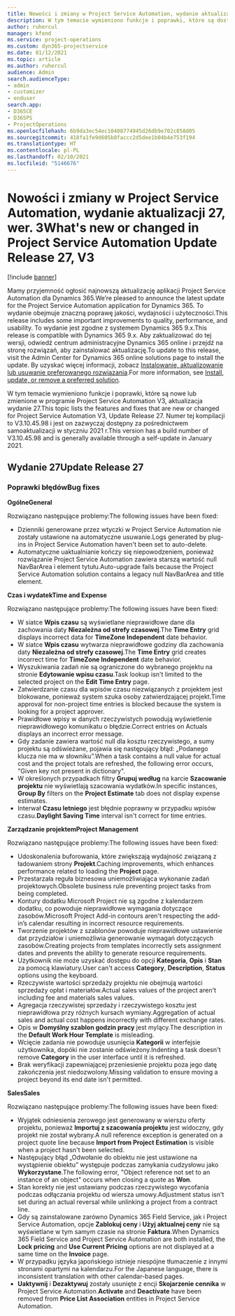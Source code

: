 ```yaml
---
title: Nowości i zmiany w Project Service Automation, wydanie aktualizacji 27, wer. 3
description: W tym temacie wymieniono funkcje i poprawki, które są dostępne w aktualizacji Project Service Automation, wydanie 27, wersja 3.
author: ruhercul
manager: kfend
ms.service: project-operations
ms.custom: dyn365-projectservice
ms.date: 01/12/2021
ms.topic: article
ms.author: ruhercul
audience: Admin
search.audienceType:
- admin
- customizer
- enduser
search.app:
- D365CE
- D365PS
- ProjectOperations
ms.openlocfilehash: 6b9da3ec54ec10408774945d26db9e702c858d05
ms.sourcegitcommit: 418fa1fe9d605b8faccc2d5dee1b04b4e753f194
ms.translationtype: HT
ms.contentlocale: pl-PL
ms.lasthandoff: 02/10/2021
ms.locfileid: "5146676"
---
```

# <a name="whats-new-or-changed-in-project-service-automation-update-release-27-v3"></a><span data-ttu-id="c3782-103">Nowości i zmiany w Project Service Automation, wydanie aktualizacji 27, wer. 3</span><span class="sxs-lookup"><span data-stu-id="c3782-103">What's new or changed in Project Service Automation Update Release 27, V3</span></span>

[!include [banner](../includes/psa-now-project-operations.md)]

<span data-ttu-id="c3782-104">Mamy przyjemność ogłosić najnowszą aktualizację aplikacji Project Service Automation dla Dynamics 365.</span><span class="sxs-lookup"><span data-stu-id="c3782-104">We’re pleased to announce the latest update for the Project Service Automation application for Dynamics 365.</span></span> <span data-ttu-id="c3782-105">To wydanie obejmuje znaczną poprawę jakości, wydajności i użyteczności.</span><span class="sxs-lookup"><span data-stu-id="c3782-105">This release includes some important improvements to quality, performance, and usability.</span></span> <span data-ttu-id="c3782-106">To wydanie jest zgodne z systemem Dynamics 365 9.x.</span><span class="sxs-lookup"><span data-stu-id="c3782-106">This release is compatible with Dynamics 365 9.x.</span></span> <span data-ttu-id="c3782-107">Aby zaktualizować do tej wersji, odwiedź centrum administracyjne Dynamics 365 online i przejdź na stronę rozwiązań, aby zainstalować aktualizację.</span><span class="sxs-lookup"><span data-stu-id="c3782-107">To update to this release, visit the Admin Center for Dynamics 365 online solutions page to install the update.</span></span> <span data-ttu-id="c3782-108">By uzyskać więcej informacji, zobacz [Instalowanie, aktualizowanie lub usuwanie preferowanego rozwiązania](https://docs.microsoft.com/power-platform/admin/install-remove-preferred-solution).</span><span class="sxs-lookup"><span data-stu-id="c3782-108">For more information, see [Install, update, or remove a preferred solution](https://docs.microsoft.com/power-platform/admin/install-remove-preferred-solution).</span></span>

<span data-ttu-id="c3782-109">W tym temacie wymieniono funkcje i poprawki, które są nowe lub zmienione w programie Project Service Automation V3, aktualizacja wydanie 27.</span><span class="sxs-lookup"><span data-stu-id="c3782-109">This topic lists the features and fixes that are new or changed for Project Service Automation V3, Update Release 27.</span></span> <span data-ttu-id="c3782-110">Numer tej kompilacji to V3.10.45.98 i jest on zazwyczaj dostępny za pośrednictwem samoaktualizacji w styczniu 2021 r.</span><span class="sxs-lookup"><span data-stu-id="c3782-110">This version has a build number of V3.10.45.98 and is generally available through a self-update in January 2021.</span></span>

## <a name="update-release-27"></a><span data-ttu-id="c3782-111">Wydanie 27</span><span class="sxs-lookup"><span data-stu-id="c3782-111">Update Release 27</span></span>

### <a name="bug-fixes"></a><span data-ttu-id="c3782-112">Poprawki błędów</span><span class="sxs-lookup"><span data-stu-id="c3782-112">Bug fixes</span></span>

<span data-ttu-id="c3782-113">**Ogólne**</span><span class="sxs-lookup"><span data-stu-id="c3782-113">**General**</span></span>

<span data-ttu-id="c3782-114">Rozwiązano następujące problemy:</span><span class="sxs-lookup"><span data-stu-id="c3782-114">The following issues have been fixed:</span></span>

- <span data-ttu-id="c3782-115">Dzienniki generowane przez wtyczki w Project Service Automation nie zostały ustawione na automatyczne usuwanie.</span><span class="sxs-lookup"><span data-stu-id="c3782-115">Logs generated by plug-ins in Project Service Automation haven't been set to auto-delete.</span></span>
- <span data-ttu-id="c3782-116">Automatyczne uaktualnianie kończy się niepowodzeniem, ponieważ rozwiązanie Project Service Automation zawiera starszą wartość null NavBarArea i element tytułu.</span><span class="sxs-lookup"><span data-stu-id="c3782-116">Auto-upgrade fails because the Project Service Automation solution contains a legacy null NavBarArea and title element.</span></span>

<span data-ttu-id="c3782-117">**Czas i wydatek**</span><span class="sxs-lookup"><span data-stu-id="c3782-117">**Time and Expense**</span></span>

<span data-ttu-id="c3782-118">Rozwiązano następujące problemy:</span><span class="sxs-lookup"><span data-stu-id="c3782-118">The following issues have been fixed:</span></span>

- <span data-ttu-id="c3782-119">W siatce **Wpis czasu** są wyświetlane nieprawidłowe dane dla zachowania daty **Niezależna od strefy czasowej**.</span><span class="sxs-lookup"><span data-stu-id="c3782-119">The **Time Entry** grid displays incorrect data for **TimeZone Independent** date behavior.</span></span>
- <span data-ttu-id="c3782-120">W siatce **Wpis czasu** wytwarza nieprawidłowe godziny dla zachowania daty **Niezależna od strefy czasowej**.</span><span class="sxs-lookup"><span data-stu-id="c3782-120">The **Time Entry** grid creates incorrect time for **TimeZone Independent** date behavior.</span></span>
- <span data-ttu-id="c3782-121">Wyszukiwania zadań nie są ograniczone do wybranego projektu na stronie **Edytowanie wpisu czasu**.</span><span class="sxs-lookup"><span data-stu-id="c3782-121">Task lookup isn't limited to the selected project on the **Edit Time Entry** page.</span></span>
- <span data-ttu-id="c3782-122">Zatwierdzanie czasu dla wpisów czasu niezwiązanych z projektem jest blokowane, ponieważ system szuka osoby zatwierdzającej projekt.</span><span class="sxs-lookup"><span data-stu-id="c3782-122">Time approval for non-project time entries is blocked because the system is looking for a project approver.</span></span>
- <span data-ttu-id="c3782-123">Prawidłowe wpisy w danych rzeczywistych powodują wyświetlenie nieprawidłowego komunikatu o błędzie.</span><span class="sxs-lookup"><span data-stu-id="c3782-123">Correct entries on Actuals displays an incorrect error message.</span></span>
- <span data-ttu-id="c3782-124">Gdy zadanie zawiera wartość null dla kosztu rzeczywistego, a sumy projektu są odświeżane, pojawia się następujący błąd: „Podanego klucza nie ma w słowniku”.</span><span class="sxs-lookup"><span data-stu-id="c3782-124">When a task contains a null value for actual cost and the project totals are refreshed, the following error occurs, "Given key not present in dictionary".</span></span>
- <span data-ttu-id="c3782-125">W określonych przypadkach filtry **Grupuj według** na karcie **Szacowanie projektu** nie wyświetlają szacowania wydatków.</span><span class="sxs-lookup"><span data-stu-id="c3782-125">In specific instances, **Group By** filters on the **Project Estimate** tab does not display expense estimates.</span></span>
- <span data-ttu-id="c3782-126">Interwał **Czasu letniego** jest błędnie poprawny w przypadku wpisów czasu.</span><span class="sxs-lookup"><span data-stu-id="c3782-126">**Daylight Saving Time** interval isn't correct for time entries.</span></span>

<span data-ttu-id="c3782-127">**Zarządzanie projektem**</span><span class="sxs-lookup"><span data-stu-id="c3782-127">**Project Management**</span></span>

<span data-ttu-id="c3782-128">Rozwiązano następujące problemy:</span><span class="sxs-lookup"><span data-stu-id="c3782-128">The following issues have been fixed:</span></span>

- <span data-ttu-id="c3782-129">Udoskonalenia buforowania, które zwiększają wydajność związaną z ładowaniem strony **Projekt**.</span><span class="sxs-lookup"><span data-stu-id="c3782-129">Caching improvements, which enhances performance related to loading the **Project** page.</span></span>
- <span data-ttu-id="c3782-130">Przestarzała reguła biznesowa uniemożliwiająca wykonanie zadań projektowych.</span><span class="sxs-lookup"><span data-stu-id="c3782-130">Obsolete business rule preventing project tasks from being completed.</span></span>
- <span data-ttu-id="c3782-131">Kontury dodatku Microsoft Project nie są zgodne z kalendarzem dodatku, co powoduje nieprawidłowe wymagania dotyczące zasobów.</span><span class="sxs-lookup"><span data-stu-id="c3782-131">Microsoft Project Add-in contours aren't respecting the add-in’s calendar resulting in incorrect resource requirements.</span></span>
- <span data-ttu-id="c3782-132">Tworzenie projektów z szablonów powoduje nieprawidłowe ustawienie dat przydziałów i uniemożliwia generowanie wymagań dotyczących zasobów.</span><span class="sxs-lookup"><span data-stu-id="c3782-132">Creating projects from templates incorrectly sets assignment dates and prevents the ability to generate resource requirements.</span></span>
- <span data-ttu-id="c3782-133">Użytkownik nie może uzyskać dostępu do opcji **Kategoria**, **Opis** i **Stan** za pomocą klawiatury.</span><span class="sxs-lookup"><span data-stu-id="c3782-133">User can't access **Category**, **Description**, **Status** options using the keyboard.</span></span>
- <span data-ttu-id="c3782-134">Rzeczywiste wartości sprzedaży projektu nie obejmują wartości sprzedaży opłat i materiałów.</span><span class="sxs-lookup"><span data-stu-id="c3782-134">Actual sales values of the project aren't including fee and materials sales values.</span></span>
- <span data-ttu-id="c3782-135">Agregacja rzeczywistej sprzedaży i rzeczywistego kosztu jest nieprawidłowa przy różnych kursach wymiany.</span><span class="sxs-lookup"><span data-stu-id="c3782-135">Aggregation of actual sales and actual cost happens incorrectly with different exchange rates.</span></span>
- <span data-ttu-id="c3782-136">Opis w **Domyślny szablon godzin pracy** jest mylący.</span><span class="sxs-lookup"><span data-stu-id="c3782-136">The description in the **Default Work Hour Template** is misleading.</span></span>
- <span data-ttu-id="c3782-137">Wcięcie zadania nie powoduje usunięcia **Kategorii** w interfejsie użytkownika, dopóki nie zostanie odświeżony.</span><span class="sxs-lookup"><span data-stu-id="c3782-137">Indenting a task doesn't remove **Category** in the user interface until it is refreshed.</span></span>
- <span data-ttu-id="c3782-138">Brak weryfikacji zapewniającej przeniesienie projektu poza jego datę zakończenia jest niedozwolony.</span><span class="sxs-lookup"><span data-stu-id="c3782-138">Missing validation to ensure moving a project beyond its end date isn't permitted.</span></span>

<span data-ttu-id="c3782-139">**Sales**</span><span class="sxs-lookup"><span data-stu-id="c3782-139">**Sales**</span></span>

<span data-ttu-id="c3782-140">Rozwiązano następujące problemy:</span><span class="sxs-lookup"><span data-stu-id="c3782-140">The following issues have been fixed:</span></span>

- <span data-ttu-id="c3782-141">Wyjątek odniesienia zerowego jest generowany w wierszu oferty projektu, ponieważ **Importuj z szacowania projektu** jest widoczny, gdy projekt nie został wybrany.</span><span class="sxs-lookup"><span data-stu-id="c3782-141">A null reference exception is generated on a project quote line because **Import from Project Estimation** is visible when a project hasn't been selected.</span></span>
- <span data-ttu-id="c3782-142">Następujący błąd „Odwołanie do obiektu nie jest ustawione na wystąpienie obiektu” występuje podczas zamykania cudzysłowu jako **Wykorzystane**.</span><span class="sxs-lookup"><span data-stu-id="c3782-142">The following error, "Object reference not set to an instance of an object" occurs when closing a quote as **Won**.</span></span>
- <span data-ttu-id="c3782-143">Stan korekty nie jest ustawiany podczas rzeczywistego wycofania podczas odłączania projektu od wiersza umowy.</span><span class="sxs-lookup"><span data-stu-id="c3782-143">Adjustment status isn't set during an actual reversal while unlinking a project from a contract line.</span></span>
- <span data-ttu-id="c3782-144">Gdy są zainstalowane zarówno Dynamics 365 Field Service, jak i Project Service Automation, opcje **Zablokuj ceny** i **Użyj aktualnej ceny** nie są wyświetlane w tym samym czasie na stronie **Faktura**.</span><span class="sxs-lookup"><span data-stu-id="c3782-144">When Dynamics 365 Field Service and Project Service Automation are both installed, the **Lock pricing** and **Use Current Pricing** options are not displayed at a same time on the **Invoice** page.</span></span>
- <span data-ttu-id="c3782-145">W przypadku języka japońskiego istnieje niespójne tłumaczenie z innymi stronami opartymi na kalendarzu.</span><span class="sxs-lookup"><span data-stu-id="c3782-145">For the Japanese language, there is inconsistent translation with other calendar-based pages.</span></span>
- <span data-ttu-id="c3782-146">**Uaktywnij** i **Dezaktywuj** zostały usunięte z encji **Skojarzenie cennika** w Project Service Automation.</span><span class="sxs-lookup"><span data-stu-id="c3782-146">**Activate** and **Deactivate** have been removed from **Price List Association** entities in Project Service Automation.</span></span>

